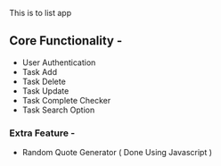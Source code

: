 This is to list app
## Core Functionality - 
  - User Authentication
  - Task Add
  - Task Delete
  - Task Update
  - Task Complete Checker
  - Task Search Option
### Extra Feature - 
  - Random Quote Generator ( Done Using Javascript )
